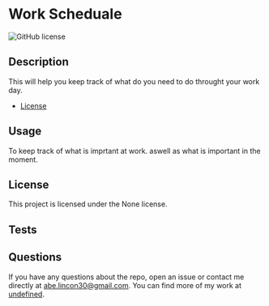 # Work Scheduale
  ![GitHub license](https://img.shields.io/badge/license-None-blue.svg)

  ## Description

This will help you keep track of what do you need to do throught your work day.


* [License](#license)


## Usage

To keep track of what is imprtant at work. aswell as what is important in the moment. 

## License
  This project is licensed under the None license.
  
## Tests

## Questions

If you have any questions about the repo, open an issue or contact me directly at abe.lincon30@gmail.com. You can find more of my work at [undefined](https://github.com/undefined/).
